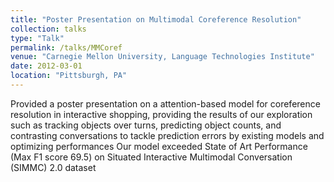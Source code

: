 ```yaml
---
title: "Poster Presentation on Multimodal Coreference Resolution"
collection: talks
type: "Talk"
permalink: /talks/MMCoref
venue: "Carnegie Mellon University, Language Technologies Institute"
date: 2012-03-01
location: "Pittsburgh, PA"
---
```


Provided a poster presentation on a attention-based model for coreference resolution in interactive shopping, providing the results of our exploration such as tracking objects over turns, predicting object counts, and contrasting conversations to tackle prediction errors by existing models and optimizing performances
Our model exceeded State of Art Performance (Max F1 score 69.5) on Situated Interactive Multimodal Conversation (SIMMC) 2.0 dataset 

